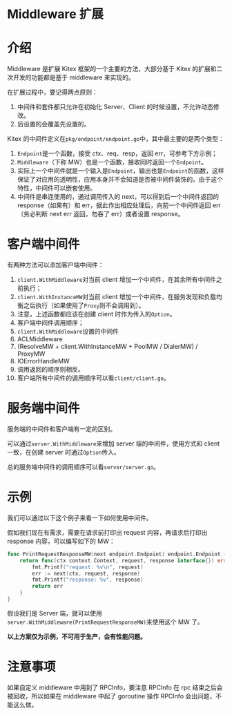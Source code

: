 # Middleware 扩展

# 介绍

Middleware 是扩展 Kitex 框架的一个主要的方法，大部分基于 Kitex 的扩展和二次开发的功能都是基于 middleware 来实现的。

在扩展过程中，要记得两点原则：

1. 中间件和套件都只允许在初始化 Server、Client 的时候设置，不允许动态修改。
2. 后设置的会覆盖先设置的。

Kitex 的中间件定义在`pkg/endpoint/endpoint.go`中，其中最主要的是两个类型：

1. `Endpoint`是一个函数，接受 ctx、req、resp，返回 err，可参考下方示例；
2. `Middleware`（下称 MW）也是一个函数，接收同时返回一个`Endpoint`。
3. 实际上一个中间件就是一个输入是`Endpoint`，输出也是`Endpoint`的函数，这样保证了对应用的透明性，应用本身并不会知道是否被中间件装饰的。由于这个特性，中间件可以嵌套使用。
4. 中间件是串连使用的，通过调用传入的 next，可以得到后一个中间件返回的 response（如果有）和 err，据此作出相应处理后，向前一个中间件返回 err（务必判断 next err 返回，勿吞了 err）或者设置 response。

# 客户端中间件

有两种方法可以添加客户端中间件：

1. `client.WithMiddleware`对当前 client 增加一个中间件，在其余所有中间件之前执行；
2. `client.WithInstanceMW`对当前 client 增加一个中间件，在服务发现和负载均衡之后执行（如果使用了`Proxy`则不会调用到）。
3. 注意，上述函数都应该在创建 client 时作为传入的`Option`。
4. 客户端中间件调用顺序；
5. `client.WithMiddleware`设置的中间件
6. ACLMiddleware
7. (ResolveMW + client.WithInstanceMW + PoolMW / DialerMW) / ProxyMW
8. IOErrorHandleMW
9. 调用返回的顺序则相反。
10. 客户端所有中间件的调用顺序可以看`client/client.go`。

# 服务端中间件

服务端的中间件和客户端有一定的区别。

可以通过`server.WithMiddleware`来增加 server 端的中间件，使用方式和 client 一致，在创建 server 时通过`Option`传入。

总的服务端中间件的调用顺序可以看`server/server.go`。

# 示例

我们可以通过以下这个例子来看一下如何使用中间件。

假如我们现在有需求，需要在请求前打印出 request 内容，再请求后打印出 response 内容，可以编写如下的 MW：

```go
func PrintRequestResponseMW(next endpoint.Endpoint) endpoint.Endpoint {
    return func(ctx context.Context, request, response interface{}) error {
        fmt.Printf("request: %v\n", request)
        err := next(ctx, request, response)
        fmt.Printf("response: %v", response)
        return err
    }
}
```

假设我们是 Server 端，就可以使用`server.WithMiddleware(PrintRequestResponseMW)`来使用这个 MW 了。

**以上方案仅为示例，不可用于生产，会有性能问题。**

# 注意事项

如果自定义 middleware 中用到了 RPCInfo，要注意 RPCInfo 在 rpc 结束之后会被回收，所以如果在 middleware 中起了 goroutine 操作 RPCInfo 会出问题，不能这么做。
